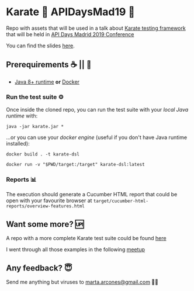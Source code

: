 # Karate :martial_arts_uniform: APIDaysMad19 :rocket:

Repo with assets that will be used in a talk about [Karate testing framework](https://github.com/intuit/karate) that will be held in [API Days Madrid 2019 Conference](http://apidaysmad.apiaddicts.org/)

You can find the slides [here](https://bit.ly/karate-slides).

## Prerequirements :coffee: || :whale2:
 - [Java 8+ runtime](https://java.com/en/download/manual.jsp) **or** [Docker](https://docs.docker.com/install/)

### Run the test suite :gear:
Once inside the cloned repo, you can run the test suite with your *local Java runtime* with:
```
java -jar karate.jar *
```
...or you can use your *docker engine* (useful if you don't have Java runtime installed):
```
docker build . -t karate-dsl

docker run -v "$PWD/target:/target" karate-dsl:latest
```



### Reports :bar_chart:
The execution should generate a Cucumber HTML report that could be open with your favourite browser at `target/cucumber-html-reports/overview-features.html`

## Want some more? :up:
A repo with a more complete Karate test suite could be found [here](https://github.com/arcones/karate-meetup)

I went through all those examples in the following [meetup](http://bit.ly/karate-meetup)

## Any feedback? :innocent:
Send me anything but viruses to marta.arcones@gmail.com :woman_technologist:
